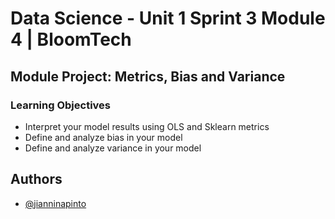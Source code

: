 # Data Science - Unit 1 Sprint 3 Module 4 | BloomTech
## Module Project: Metrics, Bias and Variance
### Learning Objectives
- Interpret your model results using OLS and Sklearn metrics
- Define and analyze bias in your model
- Define and analyze variance in your model


## Authors

- [@jianninapinto](https://www.github.com/jianninapinto)


